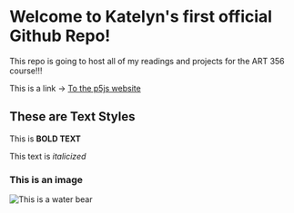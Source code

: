 # Welcome to Katelyn's first official Github Repo! 

This repo is going to host all of my readings and projects for the ART 356 course!!! 

This is a link -> [To the p5js website](https://p5js.org/)

## These are Text Styles

This is **BOLD TEXT**

This text is *italicized*

### This is an image

![This is a water bear](https://pikmin.fandom.com/wiki/Red_Pikmin)
